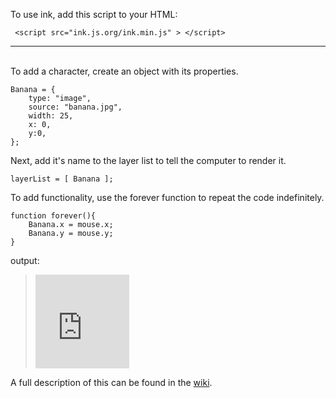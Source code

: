 To use ink, add this script to your HTML:

     <script src="ink.js.org/ink.min.js" > </script>

<hr><br>
To add a character, create an object with its properties.

    Banana = {
    	type: "image",
		source: "banana.jpg",
 		width: 25,
 		x: 0,
 		y:0,
    };

      
Next, add it's name to the layer list to tell the computer to render it.

    layerList = [ Banana ];

To add functionality, use the forever function to repeat the code indefinitely.

	function forever(){
		Banana.x = mouse.x;
		Banana.y = mouse.y;
	}
     
output:

> <a href="https://coolprofessor.github.io/ink.js/demo/"><img style="visibility: hidden" src="https://coolprofessor.github.io/ink.js/demo/banana.gif" width="150" /></a><embed style="position: relative; left: -150px; overflow: hidden;" width=150 src="https://coolprofessor.github.io./ink.js/demo" />


A full description of this can be found in the [wiki](https://github.com/coolprofessor/ink.js/wiki#welcome-to-the-inkjs-wiki).
